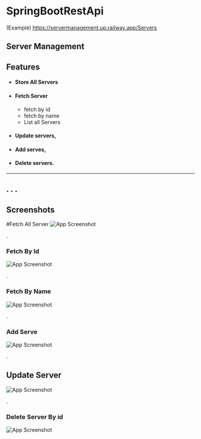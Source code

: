 # SpringBootRestApi
(Example)  https://servermanagement.up.railway.app/Servers

## Server Management


## Features

- #### Store All Servers
- #### Fetch Server
    
    - fetch by id
    - fetch by name
    - List all Servers
    
- #### Update servers,
- #### Add serves,
- ####  Delete servers.

------------------------------------------------

.
.
.
------------------------------------------------
## Screenshots
#Fetch All Server
![App Screenshot](https://res.cloudinary.com/dxsbiobeg/image/upload/v1695474876/Servers%20Management/fetch_all_1_cybexi.gif)

.
### Fetch By Id
![App Screenshot](https://res.cloudinary.com/dxsbiobeg/image/upload/v1695475186/Servers%20Management/fetch_by_id_s2caif.gif)

.
### Fetch By Name
![App Screenshot](https://res.cloudinary.com/dxsbiobeg/image/upload/v1695475337/Servers%20Management/fetch_by_name.png)

.
### Add Serve
![App Screenshot](https://res.cloudinary.com/dxsbiobeg/image/upload/v1695473155/Servers%20Management/add_server_zk3yah.gif)

.
## Update Server
![App Screenshot](https://res.cloudinary.com/dxsbiobeg/image/upload/v1695473172/Servers%20Management/update_Server_92_wauojc.png)

.
### Delete Server By id
![App Screenshot](https://res.cloudinary.com/dxsbiobeg/image/upload/v1695472625/Servers%20Management/delete_by_id_obasp5.gif)



